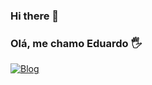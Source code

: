 ### Hi there 👋

### Olá, me chamo Eduardo 🖐️

[![Blog](https://img.shields.io/badge/Instagram-E4405F?style=for-the-badge&logo=instagram&logoColor=white)](https://www.instagram.com/eduardo_lima100/?igshid=YmMyMTA2M2Y=)
